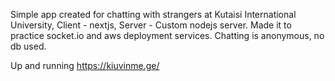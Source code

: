 Simple app created for chatting with strangers at Kutaisi International University, Client - nextjs, Server - Custom nodejs server. Made it to practice socket.io and aws deployment services. Chatting is anonymous, no db used.

Up and running https://kiuvinme.ge/

